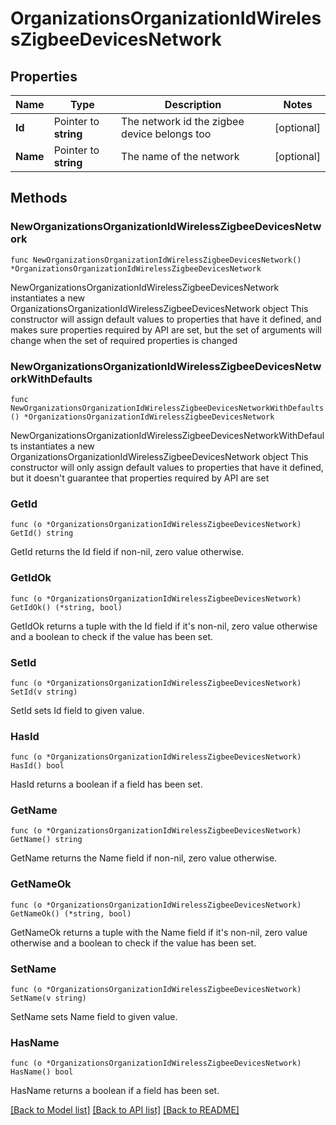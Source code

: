 # OrganizationsOrganizationIdWirelessZigbeeDevicesNetwork

## Properties

Name | Type | Description | Notes
------------ | ------------- | ------------- | -------------
**Id** | Pointer to **string** | The network id the zigbee device belongs too | [optional] 
**Name** | Pointer to **string** | The name of the network | [optional] 

## Methods

### NewOrganizationsOrganizationIdWirelessZigbeeDevicesNetwork

`func NewOrganizationsOrganizationIdWirelessZigbeeDevicesNetwork() *OrganizationsOrganizationIdWirelessZigbeeDevicesNetwork`

NewOrganizationsOrganizationIdWirelessZigbeeDevicesNetwork instantiates a new OrganizationsOrganizationIdWirelessZigbeeDevicesNetwork object
This constructor will assign default values to properties that have it defined,
and makes sure properties required by API are set, but the set of arguments
will change when the set of required properties is changed

### NewOrganizationsOrganizationIdWirelessZigbeeDevicesNetworkWithDefaults

`func NewOrganizationsOrganizationIdWirelessZigbeeDevicesNetworkWithDefaults() *OrganizationsOrganizationIdWirelessZigbeeDevicesNetwork`

NewOrganizationsOrganizationIdWirelessZigbeeDevicesNetworkWithDefaults instantiates a new OrganizationsOrganizationIdWirelessZigbeeDevicesNetwork object
This constructor will only assign default values to properties that have it defined,
but it doesn't guarantee that properties required by API are set

### GetId

`func (o *OrganizationsOrganizationIdWirelessZigbeeDevicesNetwork) GetId() string`

GetId returns the Id field if non-nil, zero value otherwise.

### GetIdOk

`func (o *OrganizationsOrganizationIdWirelessZigbeeDevicesNetwork) GetIdOk() (*string, bool)`

GetIdOk returns a tuple with the Id field if it's non-nil, zero value otherwise
and a boolean to check if the value has been set.

### SetId

`func (o *OrganizationsOrganizationIdWirelessZigbeeDevicesNetwork) SetId(v string)`

SetId sets Id field to given value.

### HasId

`func (o *OrganizationsOrganizationIdWirelessZigbeeDevicesNetwork) HasId() bool`

HasId returns a boolean if a field has been set.

### GetName

`func (o *OrganizationsOrganizationIdWirelessZigbeeDevicesNetwork) GetName() string`

GetName returns the Name field if non-nil, zero value otherwise.

### GetNameOk

`func (o *OrganizationsOrganizationIdWirelessZigbeeDevicesNetwork) GetNameOk() (*string, bool)`

GetNameOk returns a tuple with the Name field if it's non-nil, zero value otherwise
and a boolean to check if the value has been set.

### SetName

`func (o *OrganizationsOrganizationIdWirelessZigbeeDevicesNetwork) SetName(v string)`

SetName sets Name field to given value.

### HasName

`func (o *OrganizationsOrganizationIdWirelessZigbeeDevicesNetwork) HasName() bool`

HasName returns a boolean if a field has been set.


[[Back to Model list]](../README.md#documentation-for-models) [[Back to API list]](../README.md#documentation-for-api-endpoints) [[Back to README]](../README.md)


